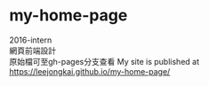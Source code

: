 # my-home-page
2016-intern </br>
網頁前端設計</br>
原始檔可至gh-pages分支查看
My site is published at https://leejongkai.github.io/my-home-page/
